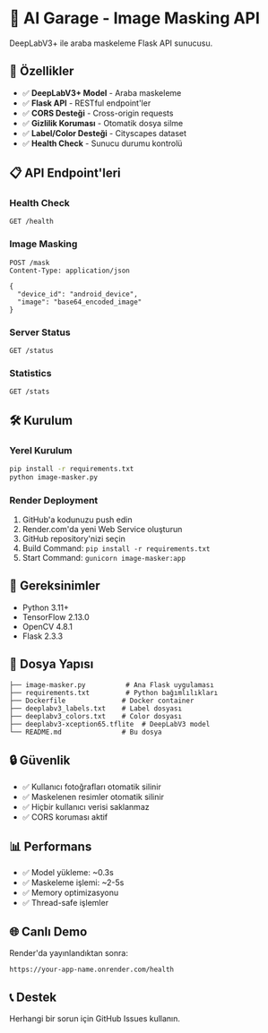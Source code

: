 # 🚗 AI Garage - Image Masking API

DeepLabV3+ ile araba maskeleme Flask API sunucusu.

## 🚀 Özellikler

- ✅ **DeepLabV3+ Model** - Araba maskeleme
- ✅ **Flask API** - RESTful endpoint'ler
- ✅ **CORS Desteği** - Cross-origin requests
- ✅ **Gizlilik Koruması** - Otomatik dosya silme
- ✅ **Label/Color Desteği** - Cityscapes dataset
- ✅ **Health Check** - Sunucu durumu kontrolü

## 📋 API Endpoint'leri

### Health Check
```
GET /health
```

### Image Masking
```
POST /mask
Content-Type: application/json

{
  "device_id": "android_device",
  "image": "base64_encoded_image"
}
```

### Server Status
```
GET /status
```

### Statistics
```
GET /stats
```

## 🛠️ Kurulum

### Yerel Kurulum
```bash
pip install -r requirements.txt
python image-masker.py
```

### Render Deployment
1. GitHub'a kodunuzu push edin
2. Render.com'da yeni Web Service oluşturun
3. GitHub repository'nizi seçin
4. Build Command: `pip install -r requirements.txt`
5. Start Command: `gunicorn image-masker:app`

## 🔧 Gereksinimler

- Python 3.11+
- TensorFlow 2.13.0
- OpenCV 4.8.1
- Flask 2.3.3

## 📁 Dosya Yapısı

```
├── image-masker.py          # Ana Flask uygulaması
├── requirements.txt         # Python bağımlılıkları
├── Dockerfile              # Docker container
├── deeplabv3_labels.txt    # Label dosyası
├── deeplabv3_colors.txt    # Color dosyası
├── deeplabv3-xception65.tflite  # DeepLabV3 model
└── README.md               # Bu dosya
```

## 🔒 Güvenlik

- ✅ Kullanıcı fotoğrafları otomatik silinir
- ✅ Maskelenen resimler otomatik silinir
- ✅ Hiçbir kullanıcı verisi saklanmaz
- ✅ CORS koruması aktif

## 📊 Performans

- ✅ Model yükleme: ~0.3s
- ✅ Maskeleme işlemi: ~2-5s
- ✅ Memory optimizasyonu
- ✅ Thread-safe işlemler

## 🌐 Canlı Demo

Render'da yayınlandıktan sonra:
```
https://your-app-name.onrender.com/health
```

## 📞 Destek

Herhangi bir sorun için GitHub Issues kullanın.
